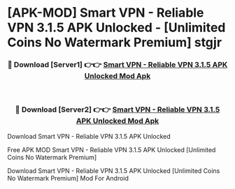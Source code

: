 # [APK-MOD] Smart VPN - Reliable VPN 3.1.5 APK Unlocked - [Unlimited Coins No Watermark Premium] stgjr



<div align="center">
<h3>🔴 Download [Server1] 👉👉 <a href="https://momento.my/?title=Smart_VPN_-_Reliable_VPN_3.1.5_APK_Unlocked">Smart VPN - Reliable VPN 3.1.5 APK Unlocked Mod Apk</a></h3><br>

<h3>🔴 Download [Server2] 👉👉 <a href="https://momento.my/?title=Smart_VPN_-_Reliable_VPN_3.1.5_APK_Unlocked">Smart VPN - Reliable VPN 3.1.5 APK Unlocked Mod Apk</a></h3>
</div>



Download Smart VPN - Reliable VPN 3.1.5 APK Unlocked 

Free APK MOD Smart VPN - Reliable VPN 3.1.5 APK Unlocked [Unlimited Coins No Watermark Premium]

Download Smart VPN - Reliable VPN 3.1.5 APK Unlocked [Unlimited Coins No Watermark Premium] Mod For Android
